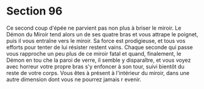 # Section 96

Ce second coup d'épée ne parvient pas non plus à briser le miroir. Le Démon du Miroir
tend alors un de ses quatre bras et vous  attrape le poignet, puis il vous entraîne vers le
miroir. Sa force est prodigieuse, et tous vos efforts pour tenter de lui résister restent vains.
Chaque seconde qui passe vous rapproche un peu plus de ce miroir fatal et quand,
finalement, le Démon en tou che la paroi de verre, il semble y disparaître, et vous voyez
avec horreur votre propre bras s'y enfoncer à son tour, suivi bientôt du reste de votre
corps. Vous êtes à présent à l'intérieur du miroir, dans une autre dimension dont vous ne
pourrez jamais r evenir.